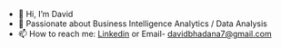 - 👋 Hi, I’m David
- 🌱 Passionate about Business Intelligence Analytics / Data Analysis
- 📫 How to reach me: [Linkedin](https://linkedin.com/in/davidbhadana/) or Email- davidbhadana7@gmail.com

<!--
**davidbhadana/davidbhadana** is a ✨ _special_ ✨ repository because its `README.md` (this file) appears on your GitHub profile.
